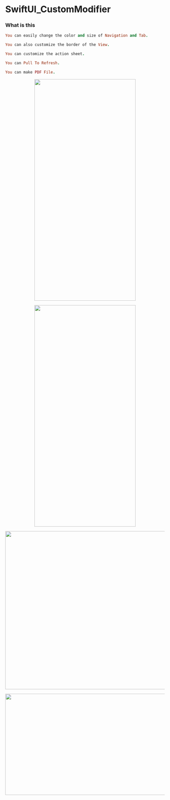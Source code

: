# SwiftUI_CustomModifier

### What is this
```ruby
You can easily change the color and size of Navigation and Tab.

You can also customize the border of the View.

You can customize the action sheet.

You can Pull To Refresh.

You can make PDF File.
```

<p align="center">
<img src= "https://user-images.githubusercontent.com/16457165/82133371-4e6a7400-9826-11ea-8eba-67d9f4f8e9aa.gif" width="320" height="700">
 </p>

<p align="center">
<img src= "https://user-images.githubusercontent.com/16457165/81165869-b66ebe00-8fcd-11ea-84ac-c04d17baa9b7.gif" width="320" height="700">
 </p>
 
<p align="center">
<img src= "https://user-images.githubusercontent.com/16457165/78512300-4a3a4800-77de-11ea-9df2-eaf56da0c67d.gif" width="800" height="500">
 </p>
 
<p align="center">
<img src= "https://user-images.githubusercontent.com/16457165/80869085-3e587d80-8cd9-11ea-9ded-fb58a9f0c7c5.png" width="800" height="320">
 </p>
